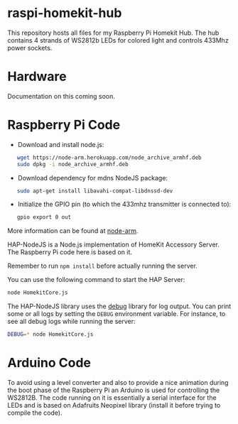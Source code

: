 raspi-homekit-hub
=================

This repository hosts all files for my Raspberry Pi Homekit Hub. The hub contains 4 strands of WS2812b LEDs for colored light and controls 433Mhz power sockets.

Hardware
========

Documentation on this coming soon.

Raspberry Pi Code
=================

 * Download and install node.js:

```bash
   wget https://node-arm.herokuapp.com/node_archive_armhf.deb
   sudo dpkg -i node_archive_armhf.deb
```

 * Download dependency for mdns NodeJS package:

```bash
   sudo apt-get install libavahi-compat-libdnssd-dev
```

 * Initialize the GPIO pin (to which the 433mhz transmitter is connected to):

```bash
   gpio export 0 out
```

More information can be found at [node-arm](http://node-arm.herokuapp.com/).

HAP-NodeJS is a Node.js implementation of HomeKit Accessory Server. The Raspberry Pi code here is based on it.

Remember to run `npm install` before actually running the server.

You can use the following command to start the HAP Server:

```sh
node HomekitCore.js
```

The HAP-NodeJS library uses the [debug](https://github.com/visionmedia/debug) library for log output. You can print some or all logs by setting the `DEBUG` environment variable. For instance, to see all debug logs while running the server:

```sh
DEBUG=* node HomekitCore.js
```

Arduino Code
============

To avoid using a level converter and also to provide a nice animation during the boot phase of the Raspberry Pi an Arduino is used for controlling the WS2812B. The code running on it is essentially a serial interface for the LEDs and is based on Adafruits Neopixel library (install it before trying to compile the code).

